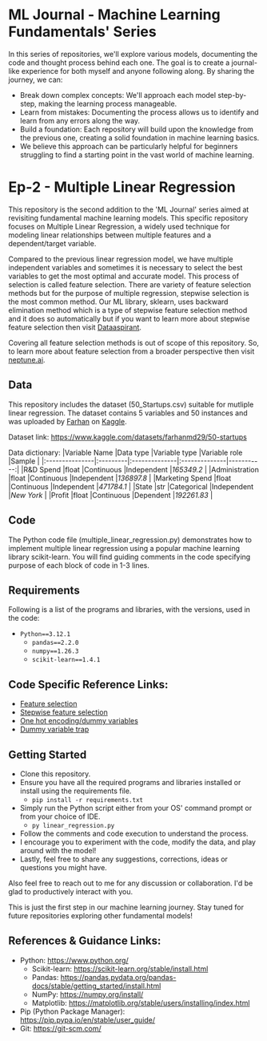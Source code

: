 # ML Journal - Machine Learning Fundamentals' Series
In this series of repositories, we'll explore various models, documenting the code and thought process behind each one.  The goal is to create a journal-like experience for both myself and anyone following along. By sharing the journey, we can:

- Break down complex concepts: We'll approach each model step-by-step, making the learning process manageable.
- Learn from mistakes: Documenting the process allows us to identify and learn from any errors along the way.
- Build a foundation: Each repository will build upon the knowledge from the previous one, creating a solid foundation in machine learning basics.
- We believe this approach can be particularly helpful for beginners struggling to find a starting point in the vast world of machine learning.


# Ep-2 - Multiple Linear Regression
This repository is the second addition to the 'ML Journal' series aimed at revisiting fundamental machine learning models. This specific repository focuses on Multiple Linear Regression, a widely used technique for modeling linear relationships between multiple features and a dependent/target variable.

Compared to the previous linear regression model, we have multiple independent variables and sometimes it is necessary to select the best variables to get the most optimal and accurate model. This process of selection is called feature selection. There are variety of feature selection methods but for the purpose of multiple regression, stepwise selection is the most common method. Our ML library, sklearn, uses backward elimination method which is a type of stepwise feature selection method and it does so automatically but if you want to learn more about stepwise feature selection then visit [Dataaspirant](https://dataaspirant.com/stepwise-regression/).

Covering all feature selection methods is out of scope of this repository. So, to learn more about feature selection from a broader perspective then visit [neptune.ai](https://neptune.ai/blog/feature-selection-methods).


## Data
This repository includes the dataset (50_Startups.csv) suitable for mutliple linear regression.
The dataset contains 5 variables and 50 instances and was uploaded by [Farhan](https://www.kaggle.com/farhanmd29) on [Kaggle](https://www.kaggle.com/).

Dataset link: https://www.kaggle.com/datasets/farhanmd29/50-startups

Data dictionary:
|Variable Name   |Data type |Variable type  |Variable role  |Sample      |
|:---------------|:---------|:--------------|:--------------|-----------:|
|R&D Spend       |float     |Continuous     |Independent    |_165349.2_  |
|Administration  |float     |Continuous     |Independent    |_136897.8_  |
|Marketing Spend |float     |Continuous     |Independent    |_471784.1_  |
|State           |str       |Categorical    |Independent    |_New York_  |
|Profit          |float     |Continuous     |Dependent      |_192261.83_ |


## Code
The Python code file (multiple_linear_regression.py) demonstrates how to implement multiple linear regression using a popular machine learning library scikit-learn. You will find guiding comments in the code specifying purpose of each block of code in 1-3 lines.


## Requirements
Following is a list of the programs and libraries, with the versions, used in the code:

- `Python==3.12.1`
  - `pandas==2.2.0`
  - `numpy==1.26.3`
  - `scikit-learn==1.4.1`


## Code Specific Reference Links:
- [Feature selection](https://neptune.ai/blog/feature-selection-methods)
- [Stepwise feature selection](https://dataaspirant.com/stepwise-regression/)
- [One hot encoding/dummy variables](https://www.shiksha.com/online-courses/articles/handling-categorical-variables-with-one-hot-encoding/)
- [Dummy variable trap](https://www.learndatasci.com/glossary/dummy-variable-trap/)


## Getting Started
- Clone this repository.
- Ensure you have all the required programs and libraries installed or install using the requirements file.
  - `pip install -r requirements.txt`
- Simply run the Python script either from your OS' command prompt or from your choice of IDE.
  - `py linear_regression.py`
- Follow the comments and code execution to understand the process.
- I encourage you to experiment with the code, modify the data, and play around with the model!
- Lastly, feel free to share any suggestions, corrections, ideas or questions you might have.

Also feel free to reach out to me for any discussion or collaboration. I'd be glad to productively interact with you.

This is just the first step in our machine learning journey. Stay tuned for future repositories exploring other fundamental models!


## References & Guidance Links:
- Python: https://www.python.org/
  - Scikit-learn: https://scikit-learn.org/stable/install.html
  - Pandas: https://pandas.pydata.org/pandas-docs/stable/getting_started/install.html
  - NumPy: https://numpy.org/install/
  - Matplotlib: https://matplotlib.org/stable/users/installing/index.html
- Pip (Python Package Manager): https://pip.pypa.io/en/stable/user_guide/
- Git: https://git-scm.com/
